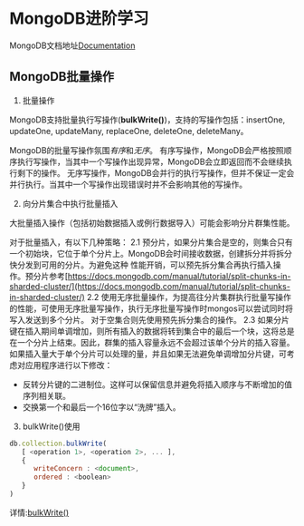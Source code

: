 # MongoDB进阶学习

MongoDB文档地址[Documentation](https://docs.mongodb.com/manual/crud/)

## MongoDB批量操作

1. 批量操作

MongoDB支持批量执行写操作(**bulkWrite()**)，支持的写操作包括：insertOne, updateOne, updateMany, replaceOne, deleteOne, deleteMany。<br>

MongoDB的批量写操作氛围*有序*和*无序*。
有序写操作，MongoDB会严格按照顺序执行写操作，当其中一个写操作出现异常，MongoDB会立即返回而不会继续执行剩下的操作。
无序写操作，MongoDB会并行的执行写操作，但并不保证一定会并行执行。当其中一个写操作出现错误时并不会影响其他的写操作。

2. 向分片集合中执行批量插入

大批量插入操作（包括初始数据插入或例行数据导入）可能会影响分片群集性能。

对于批量插入，有以下几种策略：
2.1 预分片，如果分片集合是空的，则集合只有一个初始块，它位于单个分片上。MongoDB会时间接收数据，创建拆分并将拆分快分发到可用的分片。为避免这种
性能开销，可以预先拆分集合再执行插入操作。预分片参考[https://docs.mongodb.com/manual/tutorial/split-chunks-in-sharded-cluster/](https://docs.mongodb.com/manual/tutorial/split-chunks-in-sharded-cluster/)
2.2 使用无序批量操作，为提高往分片集群执行批量写操作的性能，可使用无序批量写操作，执行无序批量写操作时mongos可以尝试同时将写入发送到多个分片。
对于空集合则先使用预先拆分集合的操作。
2.3 如果分片键在插入期间单调增加，则所有插入的数据将转到集合中的最后一个块，这将总是在一个分片上结束。因此，群集的插入容量永远不会超过该单个分片的插入容量。 
如果插入量大于单个分片可以处理的量，并且如果无法避免单调增加分片键，可考虑对应用程序进行以下修改：
- 反转分片键的二进制位。这样可以保留信息并避免将插入顺序与不断增加的值序列相关联。
- 交换第一个和最后一个16位字以“洗牌”插入。

3. bulkWrite()使用
``` javascript
db.collection.bulkWrite(
   [ <operation 1>, <operation 2>, ... ],
   {
      writeConcern : <document>,
      ordered : <boolean>
   }
)
```
详情:[bulkWrite()](https://docs.mongodb.com/manual/reference/method/db.collection.bulkWrite/#db.collection.bulkWrite)